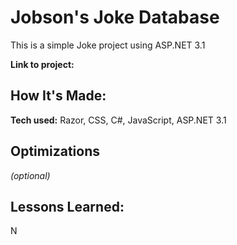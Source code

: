 # Jobson's Joke Database
This is a simple Joke project using ASP.NET 3.1 

**Link to project:** 



## How It's Made:

**Tech used:** Razor, CSS, C#, JavaScript, ASP.NET 3.1 



## Optimizations
*(optional)*



## Lessons Learned:

N



